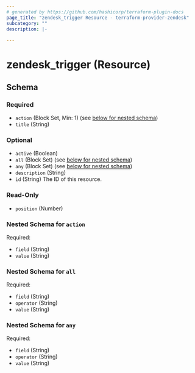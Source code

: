 ```yaml
---
# generated by https://github.com/hashicorp/terraform-plugin-docs
page_title: "zendesk_trigger Resource - terraform-provider-zendesk"
subcategory: ""
description: |-
  
---
```


# zendesk_trigger (Resource)





<!-- schema generated by tfplugindocs -->
## Schema

### Required

- `action` (Block Set, Min: 1) (see [below for nested schema](#nestedblock--action))
- `title` (String)

### Optional

- `active` (Boolean)
- `all` (Block Set) (see [below for nested schema](#nestedblock--all))
- `any` (Block Set) (see [below for nested schema](#nestedblock--any))
- `description` (String)
- `id` (String) The ID of this resource.

### Read-Only

- `position` (Number)

<a id="nestedblock--action"></a>
### Nested Schema for `action`

Required:

- `field` (String)
- `value` (String)


<a id="nestedblock--all"></a>
### Nested Schema for `all`

Required:

- `field` (String)
- `operator` (String)
- `value` (String)


<a id="nestedblock--any"></a>
### Nested Schema for `any`

Required:

- `field` (String)
- `operator` (String)
- `value` (String)


